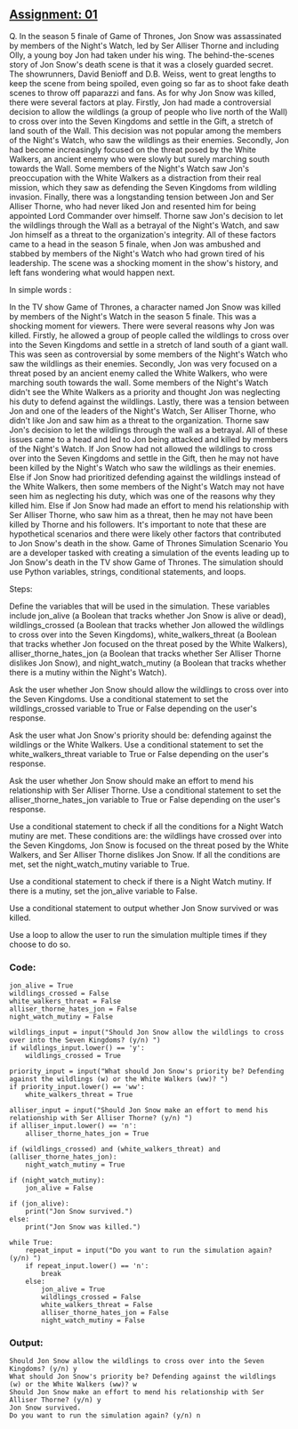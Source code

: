 ## [Assignment: 01](https://github.com/H-R-S/Python-Assignments/blob/main/Assignment_01.md)

Q. In the season 5 finale of Game of Thrones, Jon Snow was assassinated by members of the Night's
Watch, led by Ser Alliser Thorne and including Olly, a young boy Jon had taken under his wing.
The behind-the-scenes story of Jon Snow's death scene is that it was a closely guarded secret. The
showrunners, David Benioff and D.B. Weiss, went to great lengths to keep the scene from being
spoiled, even going so far as to shoot fake death scenes to throw off paparazzi and fans.
As for why Jon Snow was killed, there were several factors at play. Firstly, Jon had made a
controversial decision to allow the wildlings (a group of people who live north of the Wall) to cross
over into the Seven Kingdoms and settle in the Gift, a stretch of land south of the Wall. This
decision was not popular among the members of the Night's Watch, who saw the wildlings as their
enemies.
Secondly, Jon had become increasingly focused on the threat posed by the White Walkers, an
ancient enemy who were slowly but surely marching south towards the Wall. Some members of
the Night's Watch saw Jon's preoccupation with the White Walkers as a distraction from their real
mission, which they saw as defending the Seven Kingdoms from wildling invasion.
Finally, there was a longstanding tension between Jon and Ser Alliser Thorne, who had never liked
Jon and resented him for being appointed Lord Commander over himself. Thorne saw Jon's
decision to let the wildlings through the Wall as a betrayal of the Night's Watch, and saw Jon
himself as a threat to the organization's integrity.
All of these factors came to a head in the season 5 finale, when Jon was ambushed and stabbed by
members of the Night's Watch who had grown tired of his leadership. The scene was a shocking
moment in the show's history, and left fans wondering what would happen next.

In simple words :

In the TV show Game of Thrones, a character named Jon Snow was killed by members of the
Night's Watch in the season 5 finale. This was a shocking moment for viewers.
There were several reasons why Jon was killed. Firstly, he allowed a group of people called the
wildlings to cross over into the Seven Kingdoms and settle in a stretch of land south of a giant
wall. This was seen as controversial by some members of the Night's Watch who saw the wildlings
as their enemies.
Secondly, Jon was very focused on a threat posed by an ancient enemy called the White Walkers,
who were marching south towards the wall. Some members of the Night's Watch didn't see the
White Walkers as a priority and thought Jon was neglecting his duty to defend against the
wildlings.
Lastly, there was a tension between Jon and one of the leaders of the Night's Watch, Ser Alliser
Thorne, who didn't like Jon and saw him as a threat to the organization. Thorne saw Jon's decision
to let the wildlings through the wall as a betrayal.
All of these issues came to a head and led to Jon being attacked and killed by members of the
Night's Watch.
If Jon Snow had not allowed the wildlings to cross over into the Seven Kingdoms and settle in the
Gift, then he may not have been killed by the Night's Watch who saw the wildlings as their enemies.
Else if Jon Snow had prioritized defending against the wildlings instead of the White Walkers, then
some members of the Night's Watch may not have seen him as neglecting his duty, which was one
of the reasons why they killed him.
Else if Jon Snow had made an effort to mend his relationship with Ser Alliser Thorne, who saw
him as a threat, then he may not have been killed by Thorne and his followers.
It's important to note that these are hypothetical scenarios and there were likely other factors that
contributed to Jon Snow's death in the show.
Game of Thrones Simulation Scenario
You are a developer tasked with creating a simulation of the events leading up to Jon Snow's death
in the TV show Game of Thrones. The simulation should use Python variables, strings, conditional
statements, and loops.

Steps:

Define the variables that will be used in the simulation. These variables include jon_alive (a
Boolean that tracks whether Jon Snow is alive or dead), wildlings_crossed (a Boolean that tracks
whether Jon allowed the wildlings to cross over into the Seven Kingdoms), white_walkers_threat
(a Boolean that tracks whether Jon focused on the threat posed by the White Walkers),
alliser_thorne_hates_jon (a Boolean that tracks whether Ser Alliser Thorne dislikes Jon Snow),
and night_watch_mutiny (a Boolean that tracks whether there is a mutiny within the Night's
Watch).

Ask the user whether Jon Snow should allow the wildlings to cross over into the Seven Kingdoms.
Use a conditional statement to set the wildlings_crossed variable to True or False depending on
the user's response.

Ask the user what Jon Snow's priority should be: defending against the wildlings or the White
Walkers. Use a conditional statement to set the white_walkers_threat variable to True or False
depending on the user's response.

Ask the user whether Jon Snow should make an effort to mend his relationship with Ser Alliser
Thorne. Use a conditional statement to set the alliser_thorne_hates_jon variable to True or False
depending on the user's response.

Use a conditional statement to check if all the conditions for a Night Watch mutiny are met. These
conditions are: the wildlings have crossed over into the Seven Kingdoms, Jon Snow is focused on
the threat posed by the White Walkers, and Ser Alliser Thorne dislikes Jon Snow. If all the
conditions are met, set the night_watch_mutiny variable to True.

Use a conditional statement to check if there is a Night Watch mutiny. If there is a mutiny, set the
jon_alive variable to False.

Use a conditional statement to output whether Jon Snow survived or was killed.

Use a loop to allow the user to run the simulation multiple times if they choose to do so.

### Code:
```
jon_alive = True
wildlings_crossed = False
white_walkers_threat = False
alliser_thorne_hates_jon = False
night_watch_mutiny = False

wildlings_input = input("Should Jon Snow allow the wildlings to cross over into the Seven Kingdoms? (y/n) ")
if wildlings_input.lower() == 'y':
    wildlings_crossed = True

priority_input = input("What should Jon Snow's priority be? Defending against the wildlings (w) or the White Walkers (ww)? ")
if priority_input.lower() == 'ww':
    white_walkers_threat = True

alliser_input = input("Should Jon Snow make an effort to mend his relationship with Ser Alliser Thorne? (y/n) ")
if alliser_input.lower() == 'n':
    alliser_thorne_hates_jon = True

if (wildlings_crossed) and (white_walkers_threat) and (alliser_thorne_hates_jon):
    night_watch_mutiny = True

if (night_watch_mutiny):
    jon_alive = False

if (jon_alive):
    print("Jon Snow survived.")
else:
    print("Jon Snow was killed.")

while True:
    repeat_input = input("Do you want to run the simulation again? (y/n) ")
    if repeat_input.lower() == 'n':
        break
    else:
        jon_alive = True
        wildlings_crossed = False
        white_walkers_threat = False
        alliser_thorne_hates_jon = False
        night_watch_mutiny = False

```
### Output:
```
Should Jon Snow allow the wildlings to cross over into the Seven Kingdoms? (y/n) y
What should Jon Snow's priority be? Defending against the wildlings (w) or the White Walkers (ww)? w
Should Jon Snow make an effort to mend his relationship with Ser Alliser Thorne? (y/n) y
Jon Snow survived.
Do you want to run the simulation again? (y/n) n
```
